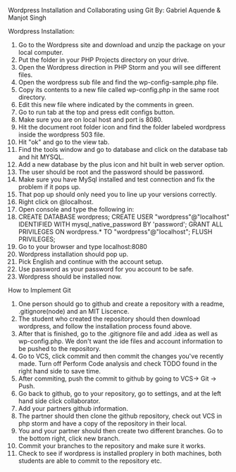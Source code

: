 Wordpress Installation and Collaborating using Git
By: Gabriel Aquende & Manjot Singh

Wordpress Installation:
1. Go to the Wordpress site and download and unzip the package on your local computer.
2. Put the folder in your PHP Projects directory on your drive.
3. Open the Wordpress direction in PHP Storm and you will see different files.
4. Open the wordpress sub file and find the wp-config-sample.php file.
5. Copy its contents to a new file called wp-config.php in the same root directory.
6. Edit this new file where indicated by the comments in green.
7. Go to run tab at the top and press edit configs button.
8. Make sure you are on local host and port is 8080. 
9. Hit the document root folder icon and find the folder labeled wordpress inside the wordpress 503 file.
10. Hit "ok" and go to the view tab.
11. Find the tools window and go to database and click on the database tab and hit MYSQL. 
12. Add a new database by the plus icon and hit built in web server option.
13. The user should be root and the password should be password.
14. Make sure you have MySql installed and test connection and fix the problem if it pops up.
15. That pop up should only need you to line up your versions correctly. 
16. Right click on @localhost.
17. Open console and type the following in:
18. CREATE DATABASE wordpress;
    CREATE USER "wordpress"@"localhost" IDENTIFIED WITH mysql_native_password BY 'password';
    GRANT ALL PRIVILEGES ON wordpress.* TO "wordpress"@"localhost";
    FLUSH PRIVILEGES; 
19. Go to your browser and type localhost:8080
20. Wordpress installation should pop up.
21. Pick English and continue with the account setup.
22. Use password as your password for you account to be safe. 
23. Wordpress should be installed now. 

How to Implement Git
1. One person should go to github and create a repository with a readme, .gitignore(node) and an MIT Liscence.
2. The student who created the repository should then download wordpress, and follow the installation process found above.
3. After that is finished, go to the .gitignore file and add .idea as well as wp-config.php. We don't want the ide files and account information to be pushed to the repository.
4. Go to VCS, click commit and then commit the changes you've recently made. Turn off Perform Code analysis and check TODO found in the right hand side to save time.
5. After commiting, push the commit to github by going to VCS-> Git -> Push.
6. Go back to github, go to your repository, go to settings, and at the left hand side click collaborator.
7. Add your partners github information.
8. The partner should then clone the github repository, check out VCS in php storm and have a copy of the repository in their local.
9. You and your partner should then create two different branches. Go to the bottom right, click new branch.
10. Commit your branches to the repository and make sure it works.
11. Check to see if wordpress is installed proplery in both machines, both students are able to commit to the repository etc.
